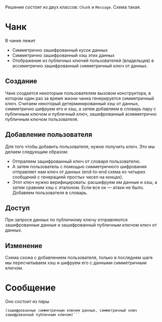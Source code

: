 Решение состоит из двух классов: `Chunk` и `Message`. Схема такая.

# Чанк

В чанке лежит

* Симметрично зашифрованный кусок данных
* Симметрично зашифрованный хэш этих данных
* Отображение из публичных ключей пользователей (владельцев) в ассимитрично зашифрованный симметричный ключ от данных.

## Создание 
Чанк создается некоторым пользователем вызовом конструктора, в котором один раз за время жизни чанка генерируется симметричный ключ. Считаем некоторый детерминированный хэш от данных, симметрично шифруем его и хэш, а затем добавляем в словарь пару с публичным ключом и публичный ключ, зашифрованный асимметрично публичным ключом пользователя.

## Добавление пользователя

Для того чтобы добавить пользователя, нужно получить ключ. Это мы делаем следующим образом:

* Отпраляем зашифрованный ключ от словаря пользователю.
* А затем пользователь с помощью симметричного шифрования отправляет нам ключ от данных (end-to-end схема из четырех сообщений с генерацией простых чисел на концах).
* Этот ключ нужно верифицировать: расшифруем им данные и хэш, а затем сравним хэш с эталоном. Если все ок — атаки не было. Добавяем пользователя в словарь.

## Доступ

При запросе данных по публичному ключу отправляются зашифрованные данные и зашифрованный публичным ключом ключ от данных.

## Изменение
Схема схожа с добавлением пользователя, только в последнем шаге мы пересчитываем хэш и шифруем его с данными симметричным ключом.

# Сообщение

Оно состоит из пары 

```
(зашифрованные симметричным ключем данные, симметричный ключ зашифрованный публичным ключом)```

